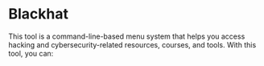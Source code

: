 # Blackhat
This tool is a command-line-based menu system that helps you access hacking and cybersecurity-related resources, courses, and tools. With this tool, you can:
